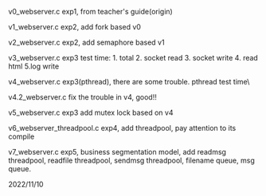 v0_webserver.c exp1, from teacher's guide(origin)

v1_webserver.c exp2, add fork based v0

v2_webserver.c exp2, add semaphore based v1

v3_webserver.c exp3 test time: 1. total 2. socket read 3. socket write 4. read html 5.log write

v4_webserver.c exp3(pthread), there are some trouble. pthread test time\

v4.2_webserver.c fix the trouble in v4, good!! 

v5_webserver.c exp3 add mutex lock based on v4

v6_webserver_threadpool.c exp4, add threadpool, pay attention to its compile

v7_webserver.c exp5, business segmentation model, add readmsg threadpool, readfile threadpool, sendmsg threadpool, filename queue, msg queue.

2022/11/10